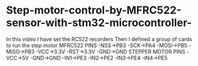 # Step-motor-control-by-MFRC522-sensor-with-stm32-microcontroller-
In this video I have set the RC522 recorders
Then I defined a group of cards to run the step motor
MFRC522 PINS
-NSS->PB3
-SCK->PA4
-MOSI->PB5
-MISO->PB3
-VCC->3.3V
-RST->3.3V
-GND->GND
STEPPER MOTOR PINS
-VCC->5V
-GND->GND
-IN1->PE3
-IN2->PE2
-IN3->PE4
-IN4->PE5

